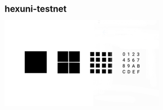 # hexuni-testnet

![](https://github.com/MicrohexHQ/Microhex-testnet/blob/master/U/AI/ArtBoard%20Image%20(524).jpg)
